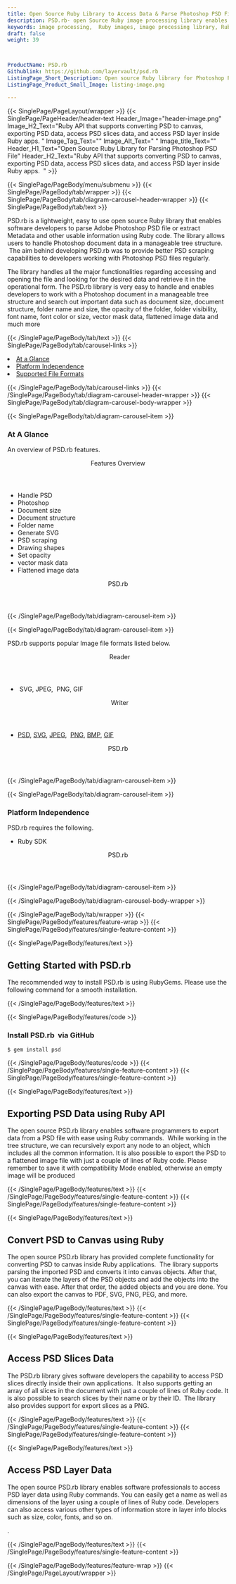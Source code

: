 ```yaml
---
title: Open Source Ruby Library to Access Data & Parse Photoshop PSD Files
description: PSD.rb- open Source Ruby image processing library enables developers to convert PSD to canvas, export PSD data, access PSD slices and layer inside Ruby apps.
keywords: image processing,  Ruby images, image processing library, Ruby PNG API, Ruby JPG, Ruby image API,  Ruby Image creation, draw a circle on an image, copy an image, paint an image into another image, draw a line on an image, cast an image, cache an image, add two images, Modify images, Image filtering API, C  fade image , image filtering  API, image animation, 3d image  rendering, plasma effect, Ruby Image Binarization, Display images, Transform images in Ruby PSD parser, PSD metadata, PSD reader, Scrape, PSD Parser
draft: false
weight: 39



ProductName: PSD.rb
Githublink: https://github.com/layervault/psd.rb
ListingPage_Short_Description: Open source Ruby library for Photoshop PSD processing. It allows converting PSD to canvas, exporting PSD data, access PSD slices data, and many more.
ListingPage_Product_Small_Image: listing-image.png 

---
```


{{< SinglePage/PageLayout/wrapper >}}
{{< SinglePage/PageHeader/header-text
Header_Image="header-image.png"
Image_H2_Text="Ruby API that supports converting PSD to canvas, exporting PSD data, access PSD slices data, and access PSD layer inside Ruby apps.  "
Image_Tag_Text=""
Image_Alt_Text=" "
Image_title_Text=""
Header_H1_Text="Open Source Ruby Library for Parsing Photoshop PSD File"
Header_H2_Text="Ruby API that supports converting PSD to canvas, exporting PSD data, access PSD slices data, and access PSD layer inside Ruby apps.  " >}}

{{< SinglePage/PageBody/menu/submenu >}}
{{< SinglePage/PageBody/tab/wrapper >}}
{{< SinglePage/PageBody/tab/diagram-carousel-header-wrapper >}}
{{< SinglePage/PageBody/tab/text >}}



<p>PSD.rb is a lightweight, easy to use open source Ruby library that enables software developers to parse Adobe Photoshop PSD file or extract Metadata and other usable information using Ruby code. The library allows users to handle Photoshop document data in a manageable tree structure.  The aim behind developing PSD.rb was to provide better PSD scraping capabilities to developers working with Photoshop PSD files regularly.</p>
<p>The library handles all the major functionalities regarding accessing and opening the file and looking for the desired data and retrieve it in the operational form. The PSD.rb library is very easy to handle and enables developers to work with a Photoshop document in a manageable tree structure and search out important data such as document size, document structure, folder name and size, the opacity of the folder, folder visibility,  font name, font color or size, vector mask data, flattened image data and much more</p>

{{< /SinglePage/PageBody/tab/text >}}
{{< SinglePage/PageBody/tab/carousel-links >}}

<li data-target="#diagramcarousel" data-slide-to="0"><a href="#">At a Glance</a></li>
<li data-target="#diagramcarousel" data-slide-to="2"><a href="#">Platform Independence</a></li>
<li data-target="#diagramcarousel" data-slide-to="1"><a class="activetab" href="#">Supported File Formats</a></li>


{{< /SinglePage/PageBody/tab/carousel-links >}}
{{< /SinglePage/PageBody/tab/diagram-carousel-header-wrapper >}}
{{< SinglePage/PageBody/tab/diagram-carousel-body-wrapper >}}

{{< SinglePage/PageBody/tab/diagram-carousel-item >}}
<h3>At A Glance</h3>
<p>An overview of PSD.rb features.</p>
<div class="diagram1 d1-poi">
<div class="d1-row">
<div class="d1-col d1-right"><header>Features Overview</header>
<ul>
<li>Handle PSD</li>
<li>Photoshop</li>
<li>Document size</li>
<li>Document structure</li>
<li>Folder name</li>
<li>Generate SVG</li>
<li>PSD scraping</li>
<li>Drawing shapes</li>
<li>Set opacity </li>
<li>vector mask data</li>
<li>Flattened image data</li>
</ul>
</div>
</div>
<div class="d1-logo" style="border: none;"><header>PSD.rb</header><footer><small></small></footer></div>
<!--/logo--></div>
<!--/diagram1-->
{{< /SinglePage/PageBody/tab/diagram-carousel-item >}}

{{< SinglePage/PageBody/tab/diagram-carousel-item >}}
<p>PSD.rb supports popular Image file formats listed below.</p>
<div class="diagram1 d2  d1-poi">
<div class="d1-row">
<div class="d1-col d1-left"><header><i class="fa fa-arrows-v "> </i> Reader</header>
<ul>
<li> SVG, JPEG,  PNG, GIF</li>
</ul>
</div>
<!--/left-->
<div class="d1-col d1-right"><header><i class="fa  fa-long-arrow-down"> </i> Writer</header>
<ul>
<li><a href="https://docs.fileformat.com/image/psd/">PSD</a>, <a href="https://docs.fileformat.com/page-description-language/svg/">SVG</a>, <a href="https://docs.fileformat.com/image/jpeg/">JPEG</a>,  <a href="https://docs.fileformat.com/image/png/">PNG</a>, <a href="https://docs.fileformat.com/image/bmp/">BMP</a>, <a href="https://docs.fileformat.com/image/gif/">GIF</a></li>
</ul>
</div>
<!--/right--></div>
<!--/row-->
<div class="d1-logo" style="border: none;"><header>PSD.rb</header><footer><small></small></footer></div>
<!--/logo--></div>
<!--/diagram2-->
{{< /SinglePage/PageBody/tab/diagram-carousel-item >}}

{{< SinglePage/PageBody/tab/diagram-carousel-item >}}
<h3>Platform Independence</h3>
<p>PSD.rb requires the following.</p>
<div class="diagram1 d1-poi">
<div class="d1-row">
<div class="d1-col d1-right">
<ul>
<li>Ruby SDK</li>
</ul>
</div>
<!--/right--></div>
<!--/row-->
<div class="d1-logo" style="border: none;"><header>PSD.rb</header><footer><small></small></footer></div>
<!--/logo--></div>
<!--/diagram2 -->
{{< /SinglePage/PageBody/tab/diagram-carousel-item >}}

{{< /SinglePage/PageBody/tab/diagram-carousel-body-wrapper >}}

{{< /SinglePage/PageBody/tab/wrapper >}}
{{< SinglePage/PageBody/features/feature-wrap >}}
{{< SinglePage/PageBody/features/single-feature-content >}}

{{< SinglePage/PageBody/features/text >}}
<h2 class="h2title">Getting Started with PSD.rb</h2>
<p>The recommended way to install PSD.rb is using RubyGems. Please use the following command for a smooth installation.</p>
{{< /SinglePage/PageBody/features/text >}}

{{< SinglePage/PageBody/features/code >}}
<h3><strong>Install PSD.rb  via GitHub</strong></h3>
<pre><code class="html">$ gem install psd</code></pre>


{{< /SinglePage/PageBody/features/code >}}
{{< /SinglePage/PageBody/features/single-feature-content >}}
{{< SinglePage/PageBody/features/single-feature-content >}}

{{< SinglePage/PageBody/features/text >}}
<h2 class="h2title">Exporting PSD Data using Ruby API</h2>
<p>The open source PSD.rb library enables software programmers to export data from a PSD file with ease using Ruby commands.  While working in the tree structure, we can recursively export any node to an object, which includes all the common information. It is also possible to export the PSD to a flattened image file with just a couple of lines of Ruby code. Please remember to save it with compatibility Mode enabled, otherwise an empty image will be produced</p>

{{< /SinglePage/PageBody/features/text >}}
{{< /SinglePage/PageBody/features/single-feature-content >}}
{{< SinglePage/PageBody/features/single-feature-content >}}

{{< SinglePage/PageBody/features/text >}}
<h2 class="h2title">Convert PSD to Canvas using Ruby</h2>
<p>The open source PSD.rb library has provided complete functionality for converting PSD to canvas inside Ruby applications.  The library supports parsing the imported PSD and converts it into canvas objects. After that, you can iterate the layers of the PSD objects and add the objects into the canvas with ease. After that order, the added objects and you are done. You can also export the canvas to PDF, SVG, PNG, PEG, and more.</p>

{{< /SinglePage/PageBody/features/text >}}
{{< /SinglePage/PageBody/features/single-feature-content >}}
{{< SinglePage/PageBody/features/single-feature-content >}}

{{< SinglePage/PageBody/features/text >}}
<h2 class="h2title">Access PSD Slices Data</h2>
<p>The PSD.rb library gives software developers the capability to access PSD slices directly inside their own applications.  It also supports getting an array of all slices in the document with just a couple of lines of Ruby code. It is also possible to search slices by their name or by their ID.  The library also provides support for export slices as a PNG.</p>

{{< /SinglePage/PageBody/features/text >}}
{{< /SinglePage/PageBody/features/single-feature-content >}}
{{< SinglePage/PageBody/features/single-feature-content >}}

{{< SinglePage/PageBody/features/text >}}
<h2 class="h2title">Access PSD Layer Data</h2>
<p>The open source PSD.rb library enables software professionals to access PSD layer data using Ruby commands. You can easily get a name as well as dimensions of the layer using a couple of lines of Ruby code. Developers can also access various other types of information store in layer info blocks such as size, color, fonts, and so on.</p>
<p>.</p>

{{< /SinglePage/PageBody/features/text >}}
{{< /SinglePage/PageBody/features/single-feature-content >}}

{{< /SinglePage/PageBody/features/feature-wrap >}}
{{< /SinglePage/PageLayout/wrapper >}}